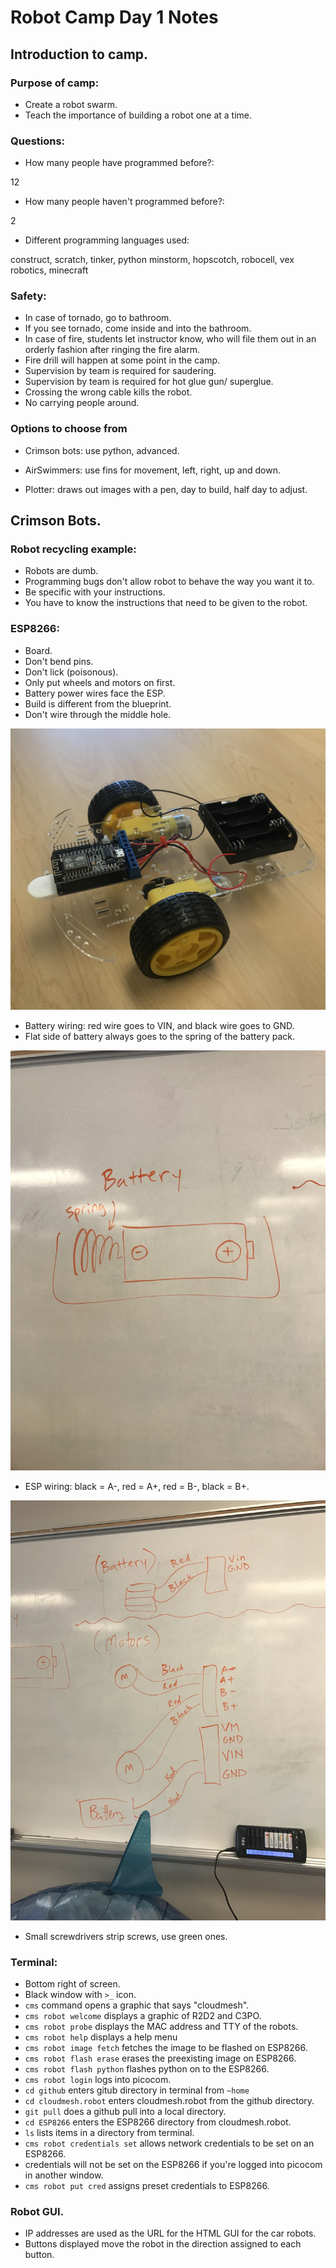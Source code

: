 # Robot Camp Day 1 Notes

## Introduction to camp.

### Purpose of camp:

* Create a robot swarm.
* Teach the importance of building a robot one at a time.

### Questions:

* How many people have programmed before?:

12

* How many people haven't programmed before?:

2

* Different programming languages used:

construct, scratch, tinker, python minstorm, hopscotch, robocell, vex robotics, minecraft

### Safety:

* In case of tornado, go to bathroom.
* If you see tornado, come inside and into the bathroom.
* In case of fire, students let instructor know, who will file them out in an orderly fashion after ringing the fire alarm.
* Fire drill will happen at some point in the camp.
* Supervision by team is required for saudering.
* Supervision by team is required for hot glue gun/ superglue.
* Crossing the wrong cable kills the robot.
* No carrying people around.

### Options to choose from

* Crimson bots:
use python, advanced.

* AirSwimmers:
use fins for movement, left, right, up and down.

* Plotter:
draws out images with a pen, day to build, half day to adjust.

## Crimson Bots.


### Robot recycling example:

* Robots are dumb.
* Programming bugs don't allow robot to behave the way you want it to.
* Be specific with your instructions.
* You have to know the instructions that need to be given to the robot.

### ESP8266:

* Board.
* Don't bend pins.
* Don't lick (poisonous).
* Only put wheels and motors on first.
* Battery power wires face the ESP.
* Build is different from the blueprint.
* Don't wire through the middle hole.

![](carbot.jpg)

* Battery wiring: red wire goes to VIN, and black wire goes to GND.
* Flat side of battery always goes to the spring of the battery pack.

![](carbattery.jpg)

* ESP wiring: black = A-, red = A+, red = B-, black = B+.

![](carwires.jpg)

* Small screwdrivers strip screws, use green ones.

### Terminal:

* Bottom right of screen.
* Black window with `>_` icon.
* `cms` command opens a graphic that says "cloudmesh".
* `cms robot welcome` displays a graphic of R2D2 and C3PO.
* `cms robot probe` displays the MAC address and TTY of the robots.
* `cms robot help` displays a help menu  
* `cms robot image fetch` fetches the image to be flashed on ESP8266.
* `cms robot flash erase` erases the preexisting image on ESP8266.
* `cms robot flash python` flashes python on to the ESP8266.
* `cms robot login` logs into picocom.
* `cd github` enters gitub directory in terminal from `~home`
* `cd cloudmesh.robot` enters cloudmesh.robot from the github directory.
* `git pull` does a github pull into a local directory.
* `cd ESP8266` enters the ESP8266 directory from cloudmesh.robot.
* `ls` lists items in a directory from terminal.
* `cms robot credentials set` allows network credentials to be set on an ESP8266.
* credentials will not be set on the ESP8266 if you're logged into picocom in another window.
* `cms robot put cred` assigns preset credentials to ESP8266.

### Robot GUI.

* IP addresses are used as the URL for the HTML GUI for the car robots.
* Buttons displayed move the robot in the direction assigned to each button.